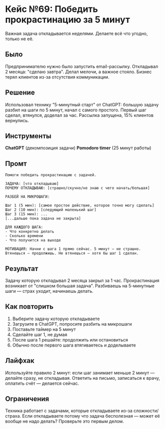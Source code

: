# Кейс №69: Победить прокрастинацию за 5 минут

Важная задача откладывается неделями. Делаете всё что угодно, только не её.

## Было

Предпринимателю нужно было запустить email-рассылку. Откладывал 2 месяца: "сделаю завтра". Делал мелочи, а важное стояло. Бизнес терял клиентов из-за отсутствия коммуникации.

## Решение

Использовал технику "5-минутный старт" от ChatGPT: большую задачу разбил на шаги по 5 минут, начал с самого простого. Первый шаг сделал, втянулся, доделал за час. Рассылка запущена, 15% клиентов вернулись.

## Инструменты

**ChatGPT** (декомпозиция задачи)
**Pomodoro timer** (25 минут работы)

## Промт

```
Помоги победить прокрастинацию с задачей.

ЗАДАЧА: [что откладываю]
ПОЧЕМУ ОТКЛАДЫВАЮ: [страшно/скучно/не знаю с чего начать/большая]

РАЗБЕЙ НА МИКРОШАГИ:

Шаг 1 (5 мин): [самое простое действие, которое точно могу сделать]
Шаг 2 (10 мин): [следующий маленький шаг]
Шаг 3 (15 мин): ...
[...дальше пока задача не закрыта]

ДЛЯ КАЖДОГО ШАГА:
- Что конкретно делать
- Сколько времени
- Что получится на выходе

МОТИВАЦИЯ: Начни с шага 1 прямо сейчас. 5 минут — не страшно. Втянешься — продолжишь. Не втянешься — хотя бы шаг 1 сделан.
```

## Результат

Задачу которую откладывал 2 месяца закрыл за 1 час. Прокрастинация возникает от "слишком большая задача". Разбиваешь на 5-минутные шаги — страх уходит, начинаешь делать.

## Как повторить

1. Выберите задачу которую откладываете
2. Загрузите в ChatGPT, попросите разбить на микрошаги
3. Поставьте таймер на 5 минут
4. Сделайте шаг 1, не думая
5. После шага 1 решайте: продолжить или остановиться
6. Обычно после первого шага втягиваетесь и доделываете

## Лайфхак

Используйте правило 2 минут: если шаг занимает меньше 2 минут — делайте сразу, не откладывая. Ответить на письмо, записаться к врачу, оплатить счёт — делается сейчас.

## Ограничения

Техника работает с задачами, которые откладываете из-за сложности/страха. Если откладываете потому что задача бесполезная — может её вообще не надо делать? Проверьте это первым делом.
